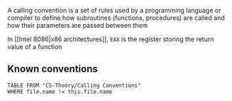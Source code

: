 A calling convention is a set of rules used by a programming language or compiler to define how subroutines (functions, procedures) are called and how their parameters are passed between them

In [[Intel 8086|x86 architectures]], `EAX` is the register storing the return value of a function 

## Known conventions

```dataview
TABLE FROM "CS-Theory/Calling Conventions"
WHERE file.name != this.file.name
```